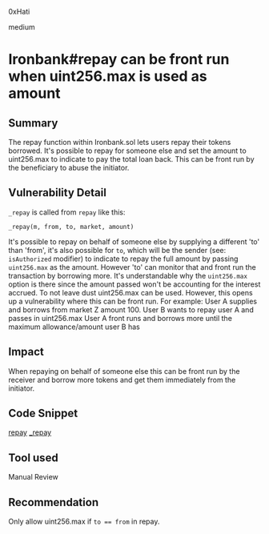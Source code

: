 0xHati

medium

# Ironbank#repay can be front run when uint256.max is used as amount

## Summary
The repay function within Ironbank.sol lets users repay their tokens borrowed. It's possible to repay for someone else and set the amount to uint256.max to indicate to pay the total loan back. This can be front run by the beneficiary to abuse the initiator. 

## Vulnerability Detail
`_repay` is called from `repay` like this:
```solidity
_repay(m, from, to, market, amount)
```
It's possible to repay on behalf of someone else by supplying a different 'to' than 'from', it's also possible for `to`, which will be the sender (see: `isAuthorized` modifier) to indicate to repay the full amount by passing `uint256.max` as the amount.
However 'to' can monitor that and front run the transaction by borrowing more. It's understandable why the `uint256.max` option is there since the amount passed won't be accounting for the interest accrued. To not leave dust uint256.max can be used. However, this opens up a vulnerability where this can be front run. 
For example:
User A supplies and borrows from market Z amount 100.
User B wants to repay user A and passes in uint256.max
User A front runs and borrows more until the maximum allowance/amount user B has

## Impact
When repaying on behalf of someone else this can be front run by the receiver and borrow more tokens and get them immediately from the initiator.
## Code Snippet
[repay](https://github.com/sherlock-audit/2023-05-ironbank/blob/main/ib-v2/src/protocol/pool/IronBank.sol#L460)
[_repay](https://github.com/sherlock-audit/2023-05-ironbank/blob/main/ib-v2/src/protocol/pool/IronBank.sol#L995)
## Tool used

Manual Review

## Recommendation
Only allow uint256.max if `to == from` in repay.